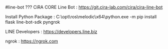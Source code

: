 #line-bot
???
CiRA CORE Line Bot :
https://git.cira-lab.com/cira/cira-line-bot

Install Python Package :
C:\opt\ros\melodic\x64\python.exe -m pip install flask line-bot-sdk pyngrok

LINE Developers :
https://developers.line.biz

ngrok :
https://ngrok.com

